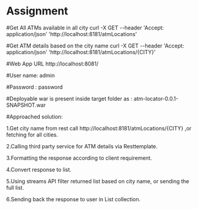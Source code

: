 # Assignment

#Get All ATMs available in all city
curl -X GET --header 'Accept: application/json' 'http://localhost:8181/atmLocations'

#Get ATM details based on the city name
curl -X GET --header 'Accept: application/json' 'http://localhost:8181/atmLocations/{CITY}'

#Web App URL
http://localhost:8081/

#User name: admin

#Password : password

#Deployable war is present inside target folder as : atm-locator-0.0.1-SNAPSHOT.war

#Approached solution:

1.Get city name from rest call http://localhost:8181/atmLocations/{CITY} ,or fetching for all cities.

2.Calling third party service for ATM details via Resttemplate.

3.Formatting the response according to client requirement.

4.Convert response to list.

5.Using streams API filter returned list based on city name, or sending the full list.

6.Sending back the response to user in List collection.

